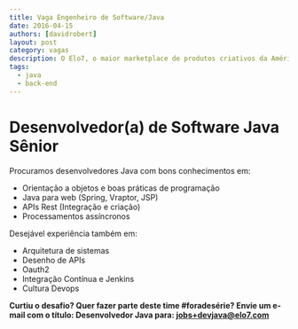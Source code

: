 ```yaml
---
title: Vaga Engenheiro de Software/Java
date: 2016-04-15
authors: [davidrobert]
layout: post
category: vagas
description: O Elo7, o maior marketplace de produtos criativos da América Latina, está com muitos desafios técnicos para implementar com seus novos projetos. Temos a seguinte vaga para o time da engenharia...
tags:
  - java
  - back-end
---
```


# Desenvolvedor(a) de Software Java Sênior

Procuramos desenvolvedores Java com bons conhecimentos em:

  * Orientação a objetos e boas práticas de programação
  * Java para web (Spring, Vraptor, JSP)
  * APIs Rest (Integração e criação)
  * Processamentos assíncronos

Desejável experiência também em:

  * Arquitetura de sistemas
  * Desenho de APIs
  * Oauth2
  * Integração Contínua e Jenkins
  * Cultura Devops

**Curtiu o desafio? Quer fazer parte deste time #foradesérie? Envie um e-mail com o título: Desenvolvedor Java para: **jobs+devjava@elo7.com****
